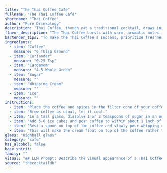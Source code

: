 ```yaml
---
title: "The Thai Coffee Cafe"
fullname: "The Thai Coffee Cafe"
shortname: "Thai Coffee"
author: "Pure Drinkology"
description: "Thai Coffee, though not a traditional cocktail, draws inspiration from the **Coffee Cocktail** family.  It's a modern twist on Southeast Asian coffee culture, blending strong coffee with spices like coriander and cardamom, often found in Thai cuisine.  The addition of whipped cream offers a touch of indulgence. "
flavor_description: "The Thai Coffee bursts with warm, aromatic notes. The coffee's richness is amplified by the subtle spice of coriander and cardamom, creating a complex and inviting aroma. The sugar balances the bitterness, while the whipped cream adds a luxurious texture and a touch of sweetness. The refreshing chill of the ice rounds out the experience, leaving a lingering spice and coffee finish. "
bartender_tips: "To make the Thai Coffee a success, prioritize freshness. Use freshly ground coffee beans for the best flavor.  Steep the coffee with coriander and cardamom for a rich, aromatic brew. Don't skimp on the sugar, it balances the bitterness. Whip the cream until stiff peaks form, then carefully layer it on top of the coffee.  Serve immediately to maintain the cream's texture. "
ingredients:
  - item: "Coffee"
    measure: "6 Tblsp Ground"
  - item: "Coriander"
    measure: "0.25 Tsp"
  - item: "Cardamom"
    measure: "4-5 Whole Green"
  - item: "Sugar"
    measure: ""
  - item: "Whipping Cream"
    measure: ""
  - item: "Ice"
    measure: ""
instructions:
  - item: "Place the coffee and spices in the filter cone of your coffee maker."
  - item: "Brew coffee as usual, let it cool."
  - item: "In a tall glass, dissolve 1 or 2 teaspoons of sugar in an ounce of the coffee (it\'s easier to dissolve than if you put it right over ice)."
  - item: "Add 5-6 ice cubes and pour coffee to within about 1 inch of the top of the glass."
  - item: "Rest a spoon on top of the coffee and slowly pour whipping cream into the spoon."
  - item: "This will make the cream float on top of the coffee rather than dispersing into it right away."
glass: "Highball glass"
category: "cafe"
has_alcohol: false
base_spirit:
family: ""
visual: "## LLM Prompt: Describe the visual appearance of a Thai Coffee cocktail, made with coffee, coriander, cardamom, sugar, whipping cream, and ice.  **Consider the following aspects:*** **Color:** What is the overall color of the cocktail? Does it have layers or gradients?* **Texture:** Is the drink smooth or frothy? Are there any visible ingredients like ice or cream? * **Presentation:** Imagine the cocktail served in a traditional glass. How would the ingredients be arranged? Are there any garnishes?**Example:**Imagine a tall glass filled with a rich, dark brown liquid, reminiscent of coffee. A layer of fluffy, white whipping cream sits atop, possibly dusted with a touch of cinnamon or cocoa powder.  The aroma hints at the warm spices of coriander and cardamom. "
source: "thecocktaildb"
---
```


